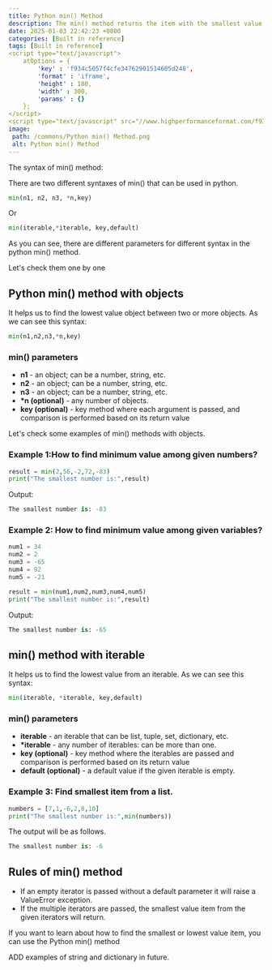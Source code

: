 ```yaml
---
title: Python min() Method
description: The min() method returns the item with the smallest value or the item with the smallest value in an iterable.
date: 2025-01-03 22:42:23 +0800
categories: [Built in reference]
tags: [Built in reference]
<script type="text/javascript">
	atOptions = {
		'key' : 'f934c5057f4cfe34762901514605d248',
		'format' : 'iframe',
		'height' : 180,
		'width' : 300,
		'params' : {}
	};
</script>
<script type="text/javascript" src="//www.highperformanceformat.com/f934c5057f4cfe34762901514605d248/invoke.js"></script>
image:
 path: /commons/Python min() Method.png
 alt: Python min() Method
---
```


The syntax of min() method:

There are two different syntaxes of min() that can be used in python.

```python
min(n1, n2, n3, *n,key)

```

Or

```python
min(iterable,*iterable, key,default)

```

As you can see, there are different parameters for different syntax in the python min() method.

Let's check them one by one

## Python min() method with objects

It helps us to find the lowest value object between two or more objects. As we can see this syntax:

```python
min(n1,n2,n3,*n,key)

```

### min() parameters

* **n1** \- an object; can be a number, string, etc.  
* **n2** \- an object; can be a number, string, etc.  
* **n3**  \- an object; can be a number, string, etc.  
* **\*n (optional)** \- any number of objects.  
* **key (optional)** \-  key method where each argument is passed, and comparison is performed based on its return value

Let's check some examples of min() methods with objects.

### Example 1:How to find minimum value among given numbers?

```python
result = min(2,56,-2,72,-83)
print("The smallest number is:",result)

```

<script type="text/javascript">
	atOptions = {
		'key' : 'f934c5057f4cfe34762901514605d248',
		'format' : 'iframe',
		'height' : 180,
		'width' : 300,
		'params' : {}
	};
</script>
<script type="text/javascript" src="//www.highperformanceformat.com/f934c5057f4cfe34762901514605d248/invoke.js"></script>
Output:

```python
The smallest number is: -83

```

### Example 2: How to find minimum value among given variables?

```python
num1 = 34
num2 = 2
num3 = -65
num4 = 92
num5 = -21

result = min(num1,num2,num3,num4,num5)
print("The smallest number is:",result)

```

Output:

```python
The smallest number is: -65

```

## min() method with iterable

It helps us to find the lowest value from an iterable. As we can see this syntax:

```python
min(iterable, *iterable, key,default)

```

### min() parameters

* **iterable** \- an iterable that can be list, tuple, set, dictionary, etc.  
* **\*iterable** \- any number of iterables: can be more than one.  
* **key (optional)** \- key method where the iterables are passed and comparison is performed based on its return value  
* **default (optional)** \- a default value if the given iterable is empty.

### Example 3: Find smallest item from a list.

```python
numbers = [7,1,-6,2,8,10]
print("The smallest number is:",min(numbers))

```

The output will be as follows.

```python
The smallest number is: -6

```

## Rules of min() method

* If an empty iterator is passed without a default parameter it will raise a ValueError exception.  
* If the multiple iterators are passed, the smallest value item from the given iterators will return. 

If you want to learn about how to find the smallest or lowest value item, you can use the Python min() method

<script type="text/javascript">
	atOptions = {
		'key' : 'f934c5057f4cfe34762901514605d248',
		'format' : 'iframe',
		'height' : 180,
		'width' : 300,
		'params' : {}
	};
</script>
<script type="text/javascript" src="//www.highperformanceformat.com/f934c5057f4cfe34762901514605d248/invoke.js"></script>
ADD examples of string and dictionary in future.

#
